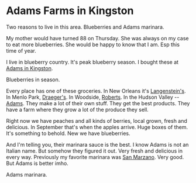 # Adams Farms in Kingston
Two reasons to live in this area. Blueberries and Adams marinara. 

My mother would have turned 88 on Thursday. She was always on my case to eat more blueberries. She would be happy to know that I am. Esp this time of year. 

I live in blueberry country. It's peak blueberry season. I bought these at <a href="https://adamsfarms.com/locations/kingston/">Adams in Kingston</a>. 

Blueberries in season.

Every place has one of these groceries. In New Orleans it's <a href="https://www.langensteins.com/">Langenstein's</a>. In Menlo Park, <a href="https://www.draegers.com/">Draeger's</a>. In Woodside, <a href="https://www.robertsmarket.com/">Roberts</a>. In the Hudson Valley -- <a href="https://adamsfarms.com/">Adams</a>. They make a lot of their own stuff. They get the best products. They have a farm where they grow a lot of the produce they sell. 

Right now we have peaches and all kinds of berries, local grown, fresh and delicious. In September that's when the apples arrive. Huge boxes of them. It's something to behold. New we have blueberries.

And I'm telling you, their marinara sauce is the best. I know Adams is not an Italian name. But somehow they figured it out. Very fresh and delicious in every way. Previously my favorite marinara was <a href="https://www.amazon.com/San-Marzano-Pomodoro-Marinara-Sauce/dp/B00CXA1J14/ref=sr_1_3?dchild=1&gclid=Cj0KCQjw-O35BRDVARIsAJU5mQUhOqC-6Uu6FYC5Tmcpcida0mGpAZxQZKZrdG5feJIzaeQsshg62_0aAp9uEALw_wcB&hvadid=232499064174&hvdev=c&hvlocphy=1023511&hvnetw=g&hvqmt=e&hvrand=7378444453978147064&hvtargid=kwd-383386643679&hydadcr=4846_9629179&keywords=san+marzano+marinara&qid=1597765390&sr=8-3&tag=googhydr-20">San Marzano</a>. Very good. But Adams is better imho. 

Adams marinara.

